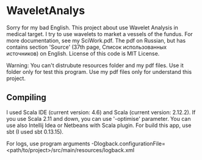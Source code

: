 # WaveletAnalys
Sorry for my bad English. 
This project about use Wavelet Analysis in medical target. I try to use wavelets to market a vessels of the fundus. For more documentation, see my SciWork.pdf. The pdf on Russian, but has contains section 'Source' (37th page, Список использованных источников) on English. 
License of this code is MIT License.

Warning: You can't distrubute resources folder and my pdf files. Use it folder only for test this program. Use my pdf files only for understand this project.

<h2>Compiling</h2>
I used Scala IDE (current version: 4.6) and Scala (current version: 2.12.2). If you use Scala 2.11 and down, you can use '-optimise' parameter. You can use also Intellij Idea or Netbeans with Scala plugin. For build this app, use sbt (I used sbt 0.13.15).

For logs, use program arguments
	-Dlogback.configurationFile=<path/to/project>/src/main/resources/logback.xml
